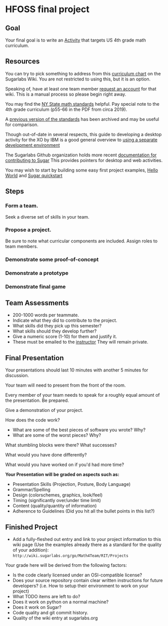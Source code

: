 
# HFOSS final project

## Goal

Your final goal is to write an 
[Activity](https://wiki.sugarlabs.org/go/Activities)
that targets US 4th grade math curriculum.

## Resources

You can try to pick something to address from
this [curriculum chart](https://wiki.sugarlabs.org/go/Math4Team/Resources/Curriculum_Chart)
on the Sugarlabs Wiki. You are not restricted to using this, but it is an
option.

Speaking of, have at least one team member [request an account](https://wiki.sugarlabs.org/index.php?title=Special:UserLogin)
for that wiki. This is a manual process so please begin right away.

You may find the [NY State math standards](http://www.nysed.gov/curriculum-instruction/new-york-state-next-generation-mathematics-learning-standards) 
helpful. Pay special note to the 4th grade curriculum (p55-66 in the PDF from circa 2019).

A [previous version of the standards](https://web.archive.org/web/20180526180619/http://www.p12.nysed.gov/ciai/mst/math/standards/revisedg4.html) has been archived and may be useful for comparison.

Though out-of-date in several respects, this guide to developing a desktop activity for the XO
by IBM is a good general overview to [using a separate development environment](https://www.ibm.com/developerworks/linux/tutorials/l-sugarpy/)

The Sugarlabs Github organization holds more recent [documentation for contributing to Sugar](https://github.com/sugarlabs/sugar-docs)
This provides pointers for desktop and web activities.

You may wish to start by building some easy first project examples, [Hello World](https://github.com/sugarlabs/hello-world) and [Sugar quickstart](https://github.com/FOSSRIT/sugar-quickstart)

## Steps

### Form a team.
Seek a diverse set of skills in your team.

### Propose a project.
Be sure to note what curricular components are included.
Assign roles to team members.

### Demonstrate some proof-of-concept

### Demonstrate a prototype

### Demonstrate final game




Team Assessments 
-----------------------------------------------------------------

-   200-1000 words per teammate.
-   Indicate what they did to contribute to the project.
-   What skills did they pick up this semester?
-   What skills should they develop further?
-   Give a numeric score (1-10) for them and justify it.
-   These must be emailed to the
    [instructor](mailto:deejoe@mail.rit.edu) They will remain private.

Final Presentation 
-------------------------------------------------------------------

Your presentations should last 10 minutes with another 5 minutes for
discussion.

Your team will need to present from the front of the room. 

Every member of your team needs to speak for a roughly equal amount of the presentation. Be prepared.

Give a demonstration of your project.

How does the code work?

-   What are some of the best pieces of software you wrote? Why?
-   What are some of the worst pieces? Why?

What stumbling blocks were there? What successes?

What would you have done differently?

What would you have worked on if you'd had more time?

**Your Presentation will be graded on aspects such as:**

-   Presentation Skills (Projection, Posture, Body Language)
-   Grammar/Spelling
-   Design (colorschemes, graphics, look/feel)
-   Timing (significantly over/under time limit)
-   Content (quality/quantity of information)
-   Adherence to Guidelines (Did you hit all the bullet points in this list?)


Finished Project 
-----------------------------------------------------------------

-   Add a fully-fleshed out entry and link to your project information to this wiki page (Use the examples already there as a standard for the quality of your addition): `http://wiki.sugarlabs.org/go/Math4Team/RIT/Projects`

Your grade here will be derived from the following factors:

-   Is the code clearly licensed under an OSI-compatible license?
-   Does your source repository contain clear written instructions for future developers? (i.e. How to setup their environment to work on your project)
-   What TODO items are left to do?
-   Does it work on python on a normal machine?
-   Does it work on Sugar?
-   Code quality and git commit history.
-   Quality of the wiki entry at sugarlabs.org

